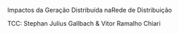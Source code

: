 Impactos da Geração Distribuída naRede de Distribuição

TCC: Stephan Julius Gallbach & Vitor Ramalho Chiari
